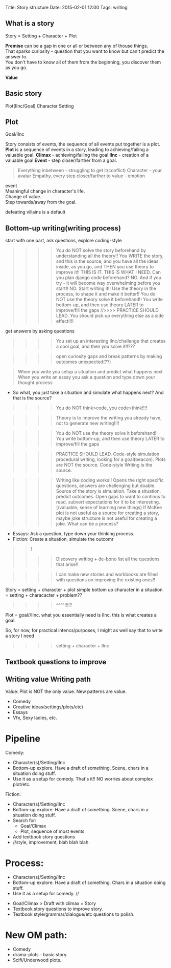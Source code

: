 Title: Story structure
Date: 2015-02-01 12:00
Tags: writing

## What is a story
Story = Setting + Character + Plot

**Premise** can be a gap in one or all or between any of thouse things.  
That sparks curiosity - question that you want to know but can't predict the answer to.  
You don't have to know all of them from the beginning, you discover them as you go.  

**Value**
## Basic story

Plot(IInc/Goal)
Character
Setting

## Plot
Goal/IInc

Story consists of events, the sequence of all events put together is a plot.  
**Plot** is a sequence of events in a story, leading to achieving/failing a valuable goal.
**Climax** - achieving/failing the goal
**IInc** - creation of a valuable goal
**Event** - step closer/farther from a goal.
> Everything inbetween - struggling to get it(conflict)
> Character - your avatar
> Empathy, every step closer/farther to value - emotion

event  
Meaningful change in character's life.  
Change of value.  
Step towards/away from the goal.  


defeating villains is a default
## Bottom-up writing(writing process)

start with one part, ask questions, explore
coding-style

>>>> You do NOT solve the story beforehand by understanding all the theory!!
>>>> You WRITE the story, and this is the source, and you have all the ideas inside, as you go, and THEN you use theory to improve it!!
THIS IS IT. THIS IS WHAT I NEED.
Can you plan django code beforehand? NO. And if you try - it will become way overwhelming before you start!! NO. Start writing it!! Use the theory in the process, to shape it and make it better!!
>>>> You do NOT use the theory solve it beforehand!! 
>>>> You write bottom-up, and then use theory LATER to improve/fill the gaps
//>>>> PRACTICE SHOULD LEAD. You should pick up everythibg else as a side effect!!!!

get answers by asking questions

>>>> You set up an interesting IInc/challenge that creates a cool goal, and then you solve it!!???

>>>> open curiosity gaps and break patterns by making outcomes unexpected(??)

> When you write you setup a situation and predict what happens next
> When you write an essay you ask a question and type down your thought process
- So what, you just take a situation and simulate what happens next? And that is the source?

>>>> You do NOT think>code, you code>think!!!!

>>>> Theory is to improve the writing you already have, not to generate new writing!!!!

>>>> You do NOT use the theory solve it beforehand!! 
>>>> You write bottom-up, and then use theory LATER to improve/fill the gaps

>>>> PRACTICE SHOULD LEAD.
>>>> Code-style simulation procedural writing, looking for a goal(beacon).
>>>> Plots are NOT the source. Code-style Writing is the source.

>>>> Writing like coding works!!
Opens the right specific questions, answers are challenging but doable.
>>>> Source of the story is simulation. Take a situation, predict outcomes. Open gaps to want to continus to read, subvert expectations for it to be interesting.(/valuable, sense of learning new things)
>>>> If McKee plot is not useful as a source for creating a story, maybe joke structure is not useful for creating a joke. What can be a process?
- Essays: Ask a question, type down your thinking process.
- Fiction: Create a situation, simulate the outcomr

>>!
>>>> Discovery writibg + de-bono list all the questions that arise!!

>>>> I can make new stories and workbooks are filled with questions on improving the existing ones!!



Story = setting + character + plot
simple bottom up character in a situation = setting + characacter + problem??
>>>>^^^^!!!!?

Plot = goal//IInc.
what you essentially need is IInc, this is what creates a goal.

So, for now, for practical intencs/purposes,
I might as well say
that to write a story I need
>>>> setting + character + IInc



## Textbook questions to improve


## Writing value Writing path
Value:
Plot is NOT the only value.
New patterns are value.
- Comedy
- Creative ideas(settings/plots/etc)
- Essays
- Vfx, Sexy ladies, etc.

<!--  drama-plots - basic story. //Cleverness - as in BB. -->
<!-- - Simulation/Prediction. Situation > what happens next? -->
<!-- - Simplest story. IInc-goal(climax)-events -->
<!-- - Boring>interesting.Jump to defeat expectations, curiosity gaps. -->
<!--  scifi - ideas, inventions, world building, munchkinism -->
<!--  underwood-plots -->
<!--  comedy -->
<!-- //essay ph/pd -->

# Pipeline

Comedy:
- Character(s)/Setting/IInc
- Bottom-up explore. Have a draft of something. Scene, chars in a situation doing stuff.
- Use it as a setup for comedy.
That's it!!
NO worries about complex plot/etc.

Fiction:
- Character(s)/Setting/IInc
- Bottom-up explore. Have a draft of something. Scene, chars in a situation doing stuff.
- Search for:
    - Goal/Climax
    - Plot, sequence of most events
- Add textbook story questions
- //style, improvement, blah blah blah


# Process:
- Character(s)/Setting/IInc
- Bottom-up explore. Have a draft of something. Chars in a situation doing stuff.
- Use it as a setup for comedy.
//  
+ Goal/Climax > Draft with climax = Story
+ Textbook story questions to improve story.
+ Textbook style/grammar/dialogue/etc questions to polish.

# New OM path:
- Comedy
- drama-plots - basic story.
- Scifi/Underwood plots.

